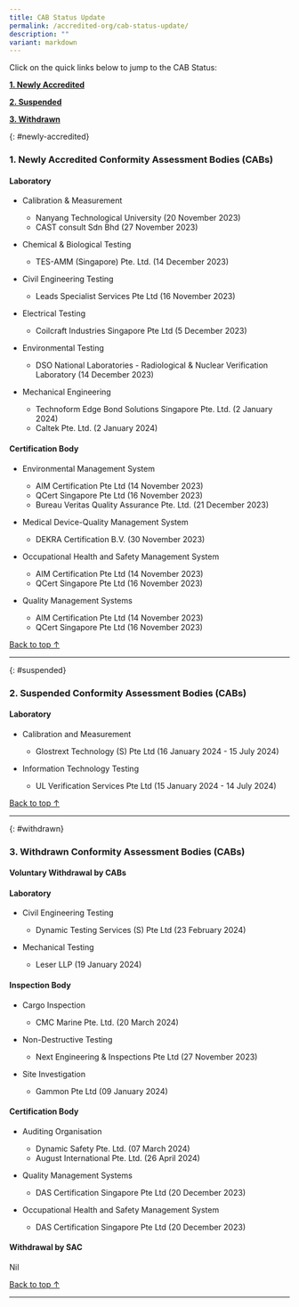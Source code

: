 ```yaml
---
title: CAB Status Update
permalink: /accredited-org/cab-status-update/
description: ""
variant: markdown
---
```

Click on the quick links below to jump to the CAB Status:

**[1. Newly Accredited](#newly-accredited)**

**[2. Suspended](#suspended)**

**[3. Withdrawn](#withdrawn)**




{: #newly-accredited}
### 1. Newly Accredited Conformity Assessment Bodies (CABs) 
   

#### Laboratory

* Calibration & Measurement
  * Nanyang Technological University (20 November 2023)
  * CAST consult Sdn Bhd (27 November 2023) 


* Chemical & Biological Testing
  * TES-AMM (Singapore) Pte. Ltd. (14 December 2023)


* Civil Engineering Testing
  * Leads Specialist Services Pte Ltd (16 November 2023)


* Electrical Testing
  * Coilcraft Industries Singapore Pte Ltd (5 December 2023)


* Environmental Testing
  * DSO National Laboratories - Radiological & Nuclear Verification Laboratory (14 December 2023)


* Mechanical Engineering
  * Technoform Edge Bond Solutions Singapore Pte. Ltd. (2 January 2024)
  * Caltek Pte. Ltd. (2 January 2024)



#### Certification Body


* Environmental Management System
  * AIM Certification Pte Ltd (14 November 2023)
  * QCert Singapore Pte Ltd  (16 November 2023)
  * Bureau Veritas Quality Assurance Pte. Ltd. (21 December 2023)


* Medical Device-Quality Management System
  * DEKRA Certification B.V. (30 November 2023)


* Occupational Health and Safety Management System
  * AIM Certification Pte Ltd (14 November 2023)
  * QCert Singapore Pte Ltd  (16 November 2023)


* Quality Management Systems
  * AIM Certification Pte Ltd (14 November 2023)
  * QCert Singapore Pte Ltd  (16 November 2023)



[Back to top ↑](#top)

---

{: #suspended}
### 2. Suspended Conformity Assessment Bodies (CABs)



#### Laboratory


* Calibration and Measurement 
    * Glostrext Technology (S) Pte Ltd  (16 January 2024 - 15 July 2024)


* Information Technology Testing
   * UL Verification Services Pte Ltd (15 January 2024 - 14 July 2024)

  	 
  

[Back to top ↑](#top)

---

{: #withdrawn}
### 3. Withdrawn Conformity Assessment Bodies (CABs)


#### **Voluntary Withdrawal by CABs**



#### Laboratory

* Civil Engineering Testing
  * Dynamic Testing Services (S) Pte Ltd (23 February 2024)

* Mechanical Testing
  *  Leser LLP (19 January 2024)


#### Inspection Body

* Cargo Inspection
  * CMC Marine Pte. Ltd. (20 March 2024)

* Non-Destructive Testing
  * Next Engineering & Inspections Pte Ltd (27 November 2023)

* Site Investigation
  *  Gammon Pte Ltd (09 January 2024)


#### Certification Body

* Auditing Organisation
  * Dynamic Safety Pte. Ltd. (07 March 2024)
  * August International Pte. Ltd. (26 April 2024)

* Quality Management Systems
  * DAS Certification Singapore Pte Ltd (20 December 2023)

* Occupational Health and Safety Management System
  * DAS Certification Singapore Pte Ltd (20 December 2023)


#### **Withdrawal by SAC**

Nil



[Back to top ↑](#top)






---